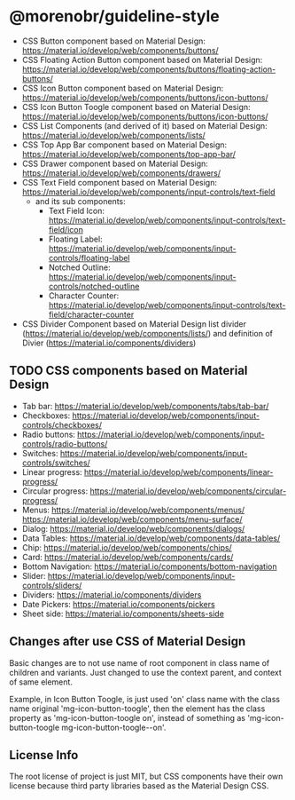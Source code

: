 # @morenobr/guideline-style

- CSS Button component based on Material Design: https://material.io/develop/web/components/buttons/
- CSS Floating Action Button component based on Material Design: https://material.io/develop/web/components/buttons/floating-action-buttons/
- CSS Icon Button component based on Material Design: https://material.io/develop/web/components/buttons/icon-buttons/
- CSS Icon Button Toogle component based on Material Design: https://material.io/develop/web/components/buttons/icon-buttons/
- CSS List Components (and derived of it) based on Material Design: https://material.io/develop/web/components/lists/
- CSS Top App Bar component based on Material Design: https://material.io/develop/web/components/top-app-bar/
- CSS Drawer component based on Material Design: https://material.io/develop/web/components/drawers/
- CSS Text Field component based on Material Design: https://material.io/develop/web/components/input-controls/text-field
  - and its sub components:
    - Text Field Icon: https://material.io/develop/web/components/input-controls/text-field/icon
    - Floating Label: https://material.io/develop/web/components/input-controls/floating-label
    - Notched Outline: https://material.io/develop/web/components/input-controls/notched-outline
    - Character Counter: https://material.io/develop/web/components/input-controls/text-field/character-counter
- CSS Divider Component based on Material Design list divider (https://material.io/develop/web/components/lists/) and definition of Divier (https://material.io/components/dividers)

## TODO CSS components based on Material Design

- Tab bar: https://material.io/develop/web/components/tabs/tab-bar/
- Checkboxes: https://material.io/develop/web/components/input-controls/checkboxes/
- Radio buttons: https://material.io/develop/web/components/input-controls/radio-buttons/
- Switches: https://material.io/develop/web/components/input-controls/switches/
- Linear progress: https://material.io/develop/web/components/linear-progress/
- Circular progress: https://material.io/develop/web/components/circular-progress/
- Menus: https://material.io/develop/web/components/menus/
         https://material.io/develop/web/components/menu-surface/
- Dialog: https://material.io/develop/web/components/dialogs/
- Data Tables: https://material.io/develop/web/components/data-tables/
- Chip: https://material.io/develop/web/components/chips/
- Card: https://material.io/develop/web/components/cards/
- Bottom Navigation: https://material.io/components/bottom-navigation
- Slider: https://material.io/develop/web/components/input-controls/sliders/
- Dividers: https://material.io/components/dividers
- Date Pickers: https://material.io/components/pickers
- Sheet side: https://material.io/components/sheets-side

## Changes after use CSS of Material Design

Basic changes are to not use name of root component in class name of children and variants. Just changed to use the context parent, and context of same element.

Example, in Icon Button Toogle, is just used 'on' class name with the class name original 'mg-icon-button-toogle', then the element has the class property as 'mg-icon-button-toogle on', instead of something as 'mg-icon-button-toogle mg-icon-button-toogle--on'.

## License Info

The root license of project is just MIT, but CSS components have their own license because third party libraries based as the Material Design CSS.